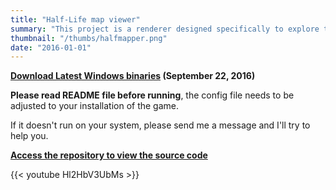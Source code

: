 ```yaml
---
title: "Half-Life map viewer"
summary: "This project is a renderer designed specifically to explore the world of Half-Life. It allows for realtime rendering of the Black Mesa Research Facility."
thumbnail: "/thumbs/halfmapper.png"
date: "2016-01-01"
---
```

		
**[Download Latest Windows binaries](https://github.com/gzalo/HalfMapper/releases/tag/v0.1) (September 22, 2016)**

**Please read README file before running**, the config file needs to be adjusted to your installation of the game.

If it doesn't run on your system, please send me a message and I'll try to help you.

**[Access the repository to view the source code](https://github.com/gzalo/HalfMapper)**

{{< youtube Hl2HbV3UbMs >}}
